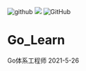 ![github](https://img.shields.io/badge/release-v1.0-brightgreen)
![](https://img.shields.io/badge/language-Go-blue?logo=go)
![GitHub](https://img.shields.io/github/license/Unintented/Go_Learn)
# Go_Learn
Go体系工程师
2021-5-26
